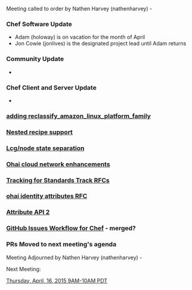 Meeting called to order by Nathen Harvey (nathenharvey) - 

### Chef Software Update
* Adam (holoway) is on vacation for the month of April
* Jon Cowie (jonlives) is the designated project lead until Adam returns

### Community Update
* 

### Chef Client and Server Update
* 

### [adding reclassify_amazon_linux_platform_family](https://github.com/chef/chef-rfc/pull/109)

### [Nested recipe support](https://github.com/chef/chef-rfc/pull/102)

### [Lcg/node state separation](https://github.com/chef/chef-rfc/pull/100)

### [Ohai cloud network enhancements](https://github.com/chef/chef-rfc/pull/8)

### [Tracking for Standards Track RFCs](https://github.com/chef/chef-rfc/pull/106)

### [ohai identity attributes RFC](https://github.com/chef/chef-rfc/pull/108)

### [Attribute API 2](https://github.com/chef/chef-rfc/pull/77)

### [GitHub Issues Workflow for Chef](https://github.com/chef/chef-rfc/pull/36) - merged?

### PRs Moved to next meeting's agenda


Meeting Adjourned by Nathen Harvey (nathenharvey) - 


Next Meeting:

[Thursday, April, 16, 2015 9AM-10AM PDT](http://www.timeanddate.com/worldclock/fixedtime.html?msg=%23chef-hacking+developers%27+meeting&iso=20150416T12&p1=419&am=50)